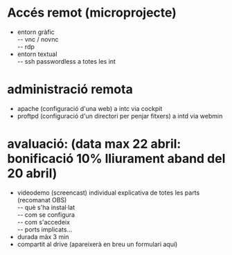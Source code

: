 # Accés remot (microprojecte)  
- entorn gràfic  
-- vnc / novnc  
-- rdp  
- entorn textual   
-- ssh passwordless a totes les int  

# administració remota  
- apache (configuració d'una web) a intc via cockpit  
- proftpd (configuració d'un directori per penjar fitxers) a intd via webmin  

# avaluació:  (data max 22 abril: bonificació 10% lliurament aband del 20 abril)
- videodemo (screencast) individual explicativa de totes les parts (recomanat OBS)  
-- què s'ha instal·lat  
-- com se configura  
-- com s'accedeix  
-- ports implicats...  
- durada màx 3 min
- compartit al drive (apareixerà en breu un formulari aquí)

